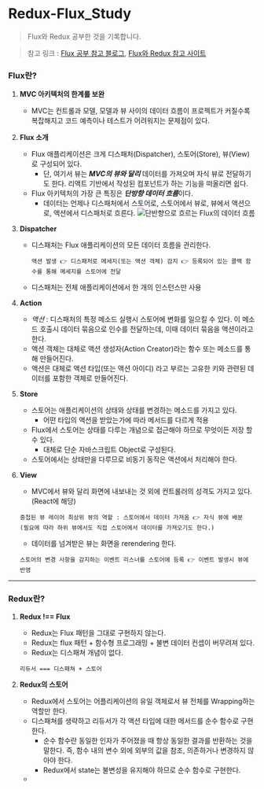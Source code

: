 # Redux-Flux_Study
> Flux와 Redux 공부한 것을 기록합니다.

> 참고 링크 : [Flux 공부 참고 블로그](https://taegon.kim/archives/5288), 
> [Flux와 Redux 참고 사이트](https://www.huskyhoochu.com/flux-architecture/)

### Flux란?
1. **MVC 아키텍처의 한계를 보완**
    + MVC는 컨트롤과 모델, 모델과 뷰 사이의 데이터 흐름이 프로젝트가 커질수록 복잡해지고 코드 예측이나 테스트가 어려워지는 문제점이 있다.
2. **Flux 소개**
    + Flux 애플리케이션은 크게 디스패처(Dispatcher), 스토어(Store), 뷰(View)로 구성되어 있다.
      + 단, 여기서 뷰는 ***MVC의 뷰와 달리*** 데이터를 가져오며 자식 뷰로 전달하기도 한다. 리액트 기반에서 작성된 컴포넌트가 하는 기능을 떠올리면 쉽다.
    + Flux 아키텍처의 가장 큰 특징은 ***단방향 데이터 흐름***이다.
      + 데이터는 언제나 디스패처에서 스토어로, 스토어에서 뷰로, 뷰에서 액션으로, 액션에서 디스패처로 흐른다.
      ![단반향으로 흐르는 Flux의 데이터 흐름](https://user-images.githubusercontent.com/55439512/103979913-228b6c80-51c2-11eb-8fe1-796ba1b278be.jpeg)
      
3. **Dispatcher**
    + 디스패처는 Flux 애플리케이션의 모든 데이터 흐름을 관리한다.
      ```
      액션 발생 👉 디스패처로 메세지(또는 액션 객체) 감지 👉 등록되어 있는 콜백 함수를 통해 메세지를 스토어에 전달
      ```
    + 디스패처는 전체 애플리케이션에서 한 개의 인스턴스만 사용
  
4. **Action**
    + *액션* : 디스패처의 특정 메소드 실행시 스토어에 변화를 일으킬 수 있다. 이 메소드 호출시 데이터 묶음으로 인수를 전달하는데, 이때 데이터 묶음을 액션이라고 한다.
    + 액션 객체는 대체로 액션 생성자(Action Creator)라는 함수 또는 메소드를 통해 만들어진다.
    + 액션은 대체로 액션 타입(또는 액션 아이디) 라고 부르는 고유한 키와 관련된 데이터를 포함한 객체로 만들어진다.

5. **Store**
    + 스토어는 애플리케이션의 상태와 상태를 변경하는 메소드를 가지고 있다.
        + 어떤 타입의 액션을 받았는가에 따라 메서드를 다르게 적용
    + Flux에서 스토어는 상태를 다루는 개념으로 접근해야 하므로 무엇이든 저장 할 수 있다.
      + 대체로 단순 자바스크립트 Object로 구성된다.
    + 스토어에서는 상태만을 다루므로 비동기 동작은 액션에서 처리해야 한다.
    
6. **View**
    + MVC에서 뷰와 달리 화면에 내보내는 것 외에 컨트롤러의 성격도 가지고 있다.(React에 해당)
    ```
    중첩된 뷰 레이어 최상위 뷰의 역할 : 스토어에서 데이터 가져옴 👉 자식 뷰에 배분
    (필요에 따라 하위 뷰에서도 직접 스토어에서 데이터를 가져오기도 한다.)
    ```
    + 데이터를 넘겨받은 뷰는 화면을 rerendering 한다.
    ```
    스토어의 변경 사항을 감지하는 이벤트 리스너를 스토어에 등록 👉 이벤트 발생시 뷰에 반영
    ```
    
-------------------------------

### Redux란?

1. **Redux !== Flux**
    + Redux는 Flux 패턴을 그대로 구현하지 않는다.
    + Redux는 flux 패턴 + 함수형 프로그래밍 + 불변 데이터 컨셉이 버무려져 있다.
    + Redux는 디스패쳐 개념이 없다.
    ```
    리듀서 === 디스패쳐 + 스토어
    ```

2. **Redux의 스토어**
    + Redux에서 스토어는 어플리케이션의 유일 객체로서 뷰 전체를 Wrapping하는 역할만 한다.
    + 디스패쳐를 생략하고 리듀서가 각 액션 타입에 대한 메서드를 순수 함수로 구현한다.
        + 순수 함수란 동일한 인자가 주어졌을 때 항상 동일한 결과를 반환하는 것을 말한다. 즉, 함수 내의 변수 외에 외부의 값을 참조, 의존하거나 변경하지 않아야 한다.
        + Redux에서 state는 불변성을 유지해야 하므로 순수 함수로 구현한다.
    + 
